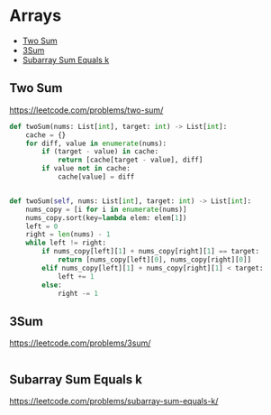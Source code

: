 # Arrays

+ [Two Sum](#two-sum)
+ [3Sum](#3sum)
+ [Subarray Sum Equals k](#subarray-sum-equals-k)

## Two Sum

https://leetcode.com/problems/two-sum/

```python
def twoSum(nums: List[int], target: int) -> List[int]:
    cache = {}
    for diff, value in enumerate(nums):
        if (target - value) in cache:
            return [cache[target - value], diff]
        if value not in cache:
            cache[value] = diff


def twoSum(self, nums: List[int], target: int) -> List[int]:
    nums_copy = [i for i in enumerate(nums)]
    nums_copy.sort(key=lambda elem: elem[1])
    left = 0
    right = len(nums) - 1
    while left != right:
        if nums_copy[left][1] + nums_copy[right][1] == target:
            return [nums_copy[left][0], nums_copy[right][0]]
        elif nums_copy[left][1] + nums_copy[right][1] < target:
            left += 1
        else:
            right -= 1

```

## 3Sum

https://leetcode.com/problems/3sum/

```python

```

## Subarray Sum Equals k

https://leetcode.com/problems/subarray-sum-equals-k/

```python

```
